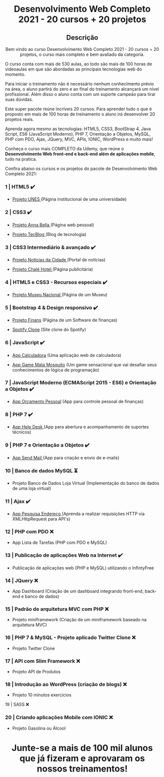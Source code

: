 <h1 align="center"> Desenvolvimento Web Completo 2021 - 20 cursos + 20 projetos </h1>

 <h2 align="center"> Descrição </h2>
<p align="center">Bem vindo ao curso Desenvolvimento Web Completo 2021 - 20 cursos + 20 projetos, o curso mais completo e bem avaliado da categoria.

O curso conta com mais de 530 aulas, ao todo são mais de 100 horas de videoaulas em que são abordadas as principais tecnologias web do momento.

Para iniciar o treinamento não é necessário nenhum conhecimento prévio na área, o aluno partirá do zero e ao final do treinamento alcançará um nível profissional. Além disso o aluno conta com um suporte campeão para tirar suas dúvidas.

Este super pacote reúne incríveis 20 cursos. Para aprender tudo o que é proposto em mais de 100 horas de treinamento o aluno irá desenvolver 20 projetos reais.

Aprenda agora mesmo as tecnologias: HTML5, CSS3, BootStrap 4, Java Script, ES6 (JavaScript Moderno), PHP 7, Orientação a Objetos, MySQL, PHP com PDO, Ajax, JQuery, MVC, APIs, IONIC, WordPress e muito mais! 

Conheça o curso mais COMPLETO da Udemy, que reúne o <b>Desenvolvimento Web front-end e back-end além de aplicações mobile</b>, tudo na pratica. </p>



Confira abaixo os cursos e os projetos do pacote de Desenvolvimento Web Completo 2021:

### 1 | HTML5  ✔️

- <a href="https://github.com/Liuizn/DesenvolvimentoWEB_Curso/tree/Projetos/CEMCC" target="_blank">Projeto UNES </a> (Página institucional de uma universidade)



### 2 | CSS3  ✔️

- <a href="https://github.com/Liuizn/DesenvolvimentoWEB_Curso/tree/Projetos/Marilia-Modelo" target="_blank"> Projeto Anna Bella </a> (Página web pessoal)

- <a href="https://github.com/Liuizn/DesenvolvimentoWEB_Curso/tree/Projetos/BlogTec" target="_blank">Projeto TecBlog </a> (Blog de tecnologia)



### 3 | CSS3 Intermediário & avançado ✔️

- <a href="https://github.com/Liuizn/DesenvolvimentoWEB_Curso/tree/Projetos/Jornal-Cidade" target="_blank">Projeto Notícias da Cidade </a> (Portal de notícias) 

- <a href="https://github.com/Liuizn/DesenvolvimentoWEB_Curso/tree/Projetos/Chale-Hotel" target="_blank"> Projeto Chalé Hotel </a> (Página publicitária)



### 4 | HTML5 e CSS3 - Recursos especiais ✔️
 
  - <a href="https://github.com/Liuizn/DesenvolvimentoWEB_Curso/tree/Projetos/Museu-Nacional" target="_blank"> Projeto Museu Nacional </a> (Página de um Museu)



### 5 | Bootstrap 4 & Design responsivo ✔️

- <a href="https://github.com/Liuizn/DesenvolvimentoWEB_Curso/tree/Projetos/Finans" target="_blank"> Projeto Finans</a> (Página de um Software de finanças)

- <a href="https://github.com/Liuizn/DesenvolvimentoWEB_Curso/tree/Projetos/Spotify" target="_blank"> Spotify Clone</a> (Site clone do Spotify)



### 6 | JavaScript ✔️
 
- <a href="https://github.com/Liuizn/DesenvolvimentoWEB_Curso/tree/Home/Projetos/App-Calculadora" target="_blank"> App Calculadora</a> (Uma aplicação web de calculadora)

- <a href="https://github.com/Liuizn/DesenvolvimentoWEB_Curso/tree/Home/Projetos/Mata-Mosquito" target="_blank"> App Game Mata Mosquito</a> (Um game sensacional que vai desafiar seus conhecimentos de lógica de programação)


### 7 | JavaScript Moderno (ECMAScript 2015 - ES6) e Orientação a Objetos ✔️

- <a href="https://github.com/Liuizn/DesenvolvimentoWEB_Curso/tree/Home/Projetos/App_Orcamento" target="_blank"> App Orçamento Pessoal</a> (App para controle pessoal de finanças)


### 8 | PHP 7 ✔️

- <a href="https://github.com/Liuizn/DesenvolvimentoWEB_Curso/tree/Home/Projetos/App-suporteJa" target="_blank"> App Help Desk </a> (App para abertura e acompanhamento de suportes técnicos)



### 9 | PHP 7 e Orientação a Objetos ✔️

- <a href="https://github.com/Liuizn/DesenvolvimentoWEB_Curso/tree/main/Projetos/APP_Send-Mail" target="_blank"> App Send Mail </a>(App para criação e envio de e-mails)



### 10 | Banco de dados MySQL :hourglass_flowing_sand:

- Projeto Banco de Dados Loja Virtual (Implementação do banco de dados de uma loja virtual)



### 11 | Ajax ✔️
- <a href="#" target="_blank"> App Pesquisa Endereço </a>(Aprenda a realizar requisições HTTP via XMLHttpRequest para API's)


### 12 | PHP com PDO ❌

- App Lista de Tarefas (PHP com PDO e MySQL)



### 13 | Publicação de aplicações Web na Internet ✔️

  - Publicação de aplicações web (PHP e MySQL) utilizando o InfintyFree



### 14 | JQuery ❌

- App Dashboard (Criação de um dashboard integrando front-end, back-end e banco de dados)



### 15 | Padrão de arquitetura MVC com PHP ❌

- Projeto miniframework (Criação de um miniframework baseado na arquitetura MVC)



### 16 | PHP 7 & MySQL - Projeto aplicado Twitter Clone ❌

- Projeto Twitter Clone



### 17 | API com Slim Framework ❌

- Projeto API de Produtos



### 18 | Introdução ao WordPress (criação de blogs) ❌

- Projeto 10 minutos exercícios



19 | SASS ❌



### 20 | Criando aplicações Mobile com IONIC ❌
- Projeto Gasolina ou Álcool


<h1 align="center"> Junte-se a mais de 100 mil alunos que já fizeram e aprovaram os nossos treinamentos! </h1>

